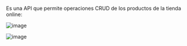 Es una API que permite operaciones CRUD de los productos de la tienda online:

![image](https://github.com/crizcode/buscalo-product-api/assets/88556496/b81da863-e830-4eb5-b593-45d13a143536)

![image](https://github.com/crizcode/buscalo-product-api/assets/88556496/65391403-bff4-43e2-9e9d-ee7ec097af07)

